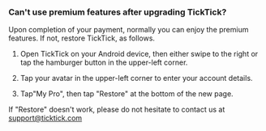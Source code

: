 ### Can't use premium features after upgrading TickTick?

Upon completion of your payment, normally you can enjoy the premium features. If not, restore TickTick, as follows.

1. Open TickTick on your Android device, then either swipe to the right or tap the hamburger button in the upper-left corner.

2. Tap your avatar in the upper-left corner to enter your account details.

3. Tap"My Pro", then tap "Restore" at the bottom of the new page.

If "Restore" doesn't work, please do not hesitate to contact us at support@ticktick.com

